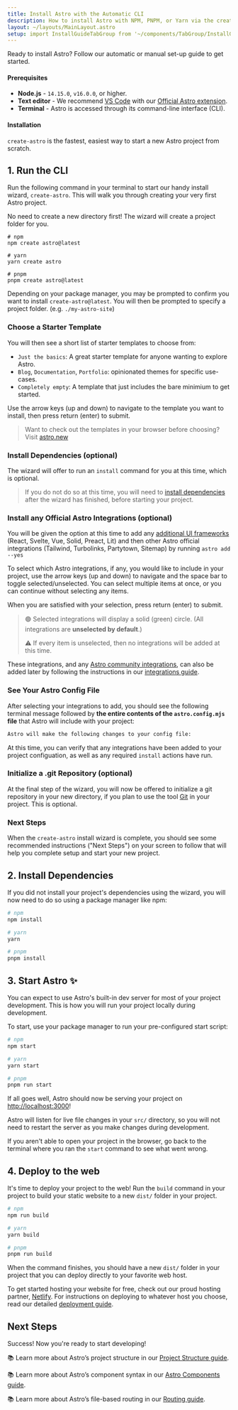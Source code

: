 ```yaml
---
title: Install Astro with the Automatic CLI
description: How to install Astro with NPM, PNPM, or Yarn via the create-astro CLI tool.
layout: ~/layouts/MainLayout.astro
setup: import InstallGuideTabGroup from '~/components/TabGroup/InstallGuideTabGroup.astro';
---
```

Ready to install Astro? Follow our automatic or manual set-up guide to get started.

#### Prerequisites

- **Node.js** - `14.15.0`, `v16.0.0`, or higher.
- **Text editor** - We recommend [VS Code](https://code.visualstudio.com/) with our [Official Astro extension](https://marketplace.visualstudio.com/items?itemName=astro-build.astro-vscode).
- **Terminal** - Astro is accessed through its command-line interface (CLI).

<InstallGuideTabGroup />

#### Installation

`create-astro` is the fastest, easiest way to start a new Astro project from scratch.

## 1. Run the CLI

Run the following command in your terminal to start our handy install wizard, `create-astro`. This will walk you through creating your very first Astro project.

No need to create a new directory first! The wizard will create a project folder for you.

```shell
# npm
npm create astro@latest

# yarn
yarn create astro

# pnpm
pnpm create astro@latest
```


Depending on your package manager, you may be prompted to confirm you want to install `create-astro@latest`. You will then be prompted to specify a project folder. (e.g. `./my-astro-site`)

### Choose a Starter Template
You will then see a short list of starter templates to choose from: 
- `Just the basics`: A great starter template for anyone wanting to explore Astro.
- `Blog`, `Documentation`, `Portfolio`: opinionated themes for specific use-cases.
- `Completely empty`: A template that just includes the bare minimium to get started.

Use the arrow keys (up and down) to navigate to the template you want to install, then press return (enter) to submit.

> Want to check out the templates in your browser before choosing? Visit [astro.new](https://astro.new/)

### Install Dependencies (optional)
The wizard will offer to run an `install` command for you at this time, which is optional.

> If you do not do so at this time, you will need to [install dependencies](/en/install/auto#2-install-dependencies) after the wizard has finished, before starting your project.

### Install any Official Astro Integrations (optional)
You will be given the option at this time to add any [additional UI frameworks](/en/core-concepts/framework-components) (React, Svelte, Vue, Solid, Preact, Lit) and then other Astro official integrations (Tailwind, Turbolinks, Partytown, Sitemap) by running `astro add --yes`

To select which Astro integrations, if any, you would like to include in your project, use the arrow keys (up and down) to navigate and the space bar to toggle selected/unselected. You can select multiple items at once, or you can continue without selecting any items.


When you are satisfied with your selection, press return (enter) to submit. 

>🟢 Selected integrations will display a solid (green) circle. (All integrations are **unselected by default**.) 
>
>⚠️ If every item is unselected, then no integrations will be added at this time. 


These integrations, and any [Astro community integrations](https://astro.build/integrations), can also be added later by following the instructions in our [integrations guide](/en/guides/integrations-guide).

### See Your Astro Config File

After selecting your integrations to add, you should see the following terminal message followed by **the entire contents of the `astro.config.mjs` file** that Astro will include with your project:

```bash
Astro will make the following changes to your config file:
```

At this time, you can verify that any integrations have been added to your project configuation, as well as any required `install` actions have run.


### Initialize a .git Repository (optional)

At the final step of the wizard, you will now be offered to initialize a git repository in your new directory, if you plan to use the tool [Git](https://git-scm.com/) in your project. This is optional.

### Next Steps

When the `create-astro` install wizard is complete, you should see some recommended instructions ("Next Steps") on your screen to follow that will help you complete setup and start your new project.

## 2. Install Dependencies
 
If you did not install your project's dependencies using the wizard, you will now need to do so using a package manager like npm:

```bash
# npm
npm install

# yarn
yarn

# pnpm
pnpm install

```


## 3. Start Astro ✨

You can expect to use Astro's built-in dev server for most of your project development. This is how you will run your project locally during development. 

To start, use your package manager to run your pre-configured start script:

```bash
# npm
npm start

# yarn
yarn start

# pnpm
pnpm run start
```

If all goes well, Astro should now be serving your project on [http://localhost:3000](http://localhost:3000)! 

Astro will listen for live file changes in your `src/` directory, so you will not need to restart the server as you make changes during development.

If you aren't able to open your project in the browser, go back to the terminal where you ran the `start` command to see what went wrong.

## 4. Deploy to the web

It's time to deploy your project to the web! Run the `build` command in your project to build your static website to a new `dist/` folder in your project.

```bash
# npm
npm run build

# yarn
yarn build

# pnpm
pnpm run build
```

When the command finishes, you should have a new `dist/` folder in your project that you can deploy directly to your favorite web host. 

To get started hosting your website for free, check out our proud hosting partner, [Netlify](https://www.netlify.com/). For instructions on deploying to whatever host you choose, read our detailed [deployment guide](/en/guides/deploy).

## Next Steps

Success! Now you're ready to start developing!

📚 Learn more about Astro’s project structure in our [Project Structure guide](/en/core-concepts/project-structure).

📚 Learn more about Astro’s component syntax in our [Astro Components guide](/en/core-concepts/astro-components).

📚 Learn more about Astro’s file-based routing in our [Routing guide](/en/core-concepts/astro-pages).
